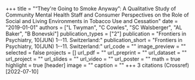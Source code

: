 +++
title = "“They're Going to Smoke Anyway”: A Qualitative Study of Community Mental Health Staff and Consumer Perspectives on the Role of Social and Living Environments in Tobacco Use and Cessation"
date = "2019-01-01"
authors = ["L Twyman", "C Cowles", "SC Walsberger", "AL Baker", "B Bonevski"]
publication_types = ["2"]
publication = "Frontiers in Psychiatry, 10(JUN) 1--11. Switzerland:"
publication_short = "Frontiers in Psychiatry, 10(JUN) 1--11. Switzerland:"
url_code = ""
image_preview = ""
selected = false
projects = []
url_pdf = ""
url_preprint = ""
url_dataset = ""
url_project = ""
url_slides = ""
url_video = ""
url_poster = ""
math = true
highlight = true
[header]
image = ""
caption = ""
+++
3 citations (Crossref) [2022-07-10]

